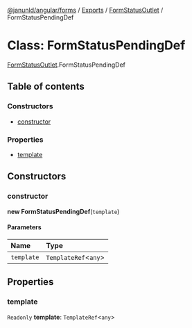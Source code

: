[@janunld/angular/forms](../README.md) / [Exports](../modules.md) / [FormStatusOutlet](../modules/FormStatusOutlet.md) / FormStatusPendingDef

# Class: FormStatusPendingDef

[FormStatusOutlet](../modules/FormStatusOutlet.md).FormStatusPendingDef

## Table of contents

### Constructors

- [constructor](FormStatusOutlet.FormStatusPendingDef.md#constructor)

### Properties

- [template](FormStatusOutlet.FormStatusPendingDef.md#template)

## Constructors

### constructor

**new FormStatusPendingDef**(`template`)

#### Parameters

| Name       | Type                  |
| :--------- | :-------------------- |
| `template` | `TemplateRef`<`any`\> |

## Properties

### template

`Readonly` **template**: `TemplateRef`<`any`\>
